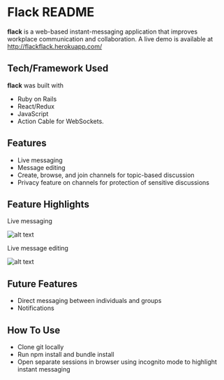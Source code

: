 # Flack README

**flack** is a web-based instant-messaging application that improves workplace communication and collaboration. A live demo is available at http://flackflack.herokuapp.com/
 
## Tech/Framework Used
**flack** was built with
+ Ruby on Rails
+ React/Redux
+ JavaScript
+ Action Cable for WebSockets.



## Features
+ Live messaging
+ Message editing
+ Create, browse, and join channels for topic-based discussion
+ Privacy feature on channels for protection of sensitive discussions

## Feature Highlights
Live messaging

![alt text](https://media.giphy.com/media/TKRVyMb5SxLxAgwLMP/giphy.gif "sample conversation")

Live message editing

![alt text](https://media.giphy.com/media/l2ExAAkcFEbtl2WRpS/giphy.gif "sample conversation")
## Future Features
+ Direct messaging between individuals and groups
+ Notifications

## How To Use
+ Clone git locally
+ Run npm install and bundle install
+ Open separate sessions in browser using incognito mode to highlight instant messaging
